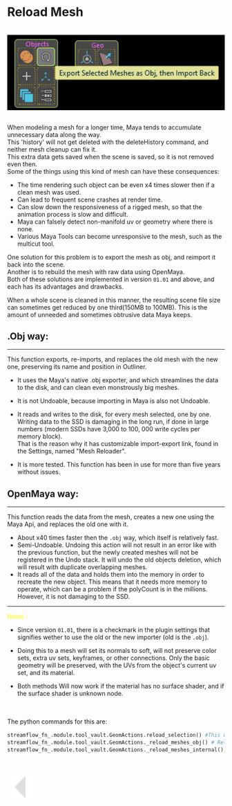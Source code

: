 # Reload Mesh
<br>
<img src="../../media/img/reloadMesh.png" alt="image" align="center" width="1200"/><br><br>

When modeling a mesh for a longer time, Maya tends to accumulate unnecessary data along the way.<br>
This 'history' will not get deleted with the deleteHistory command, and neither mesh cleanup can fix it.<br>
This extra data gets saved when the scene is saved, so it is not removed even then.<br>
Some of the things using this kind of mesh can have these consequences:
* The time rendering such object can be even x4 times slower then if a clean mesh was used.<br>
* Can lead to frequent scene crashes at render time.<br>
* Can slow down the responsiveness of a rigged mesh, so that the animation process is slow and difficult.<br>
* Maya can falsely detect non-manifold uv or geometry where there is none.<br>
* Various Maya Tools can become unresponsive to the mesh, such as the multicut tool.<br>

One solution for this problem is to export the mesh as obj, and reimport it back into the scene.<br>
Another is to rebuild the mesh with raw data using OpenMaya.<br>
Both of these solutions are implemented in version `01.01` and above, and each has its advantages and drawbacks.

When a whole scene is cleaned in this manner, the resulting scene file size can sometimes get reduced by one third(150MB to  100MB). This is the amount of unneeded and sometimes obtrusive data Maya keeps.

## .Obj way:
---
This function exports, re-imports, and replaces the old mesh with the new one, preserving its name and position in Outliner.<br>

* It uses the Maya's native .obj exporter, and which streamlines the data to the disk, and can clean even monstrously big meshes.<br>

* It is not Undoable, because importing in Maya is also not Undoable.

* It reads and writes to the disk, for every mesh selected, one by one. Writing data to the SSD is damaging in the long run, if done in large numbers (modern SSDs have 3,000 to 100, 000 write cycles per memory block).<br>
That is the reason why it has customizable import-export link, found in the Settings, named "Mesh Reloader".
* It is more tested. This function has been in use for more than five years without issues.

## OpenMaya way:
---
This function reads the data from the mesh, creates a new one using the Maya Api, and replaces the old one with it.

* About x40 times faster then the `.obj` way, which itself is relatively fast.
* Semi-Undoable. Undoing this action will not result in an error like with the previous function, but the newly created meshes will not be registered in the Undo stack. It will undo the old objects deletion, which will result with duplicate overlapping meshes.
* It reads all of the data and holds them into the memory in order to recreate the new object. This means that it needs more memory to operate, which can be a problem if the polyCount is in the millions. However, it is not damaging to the SSD.

---



<span style="color: yellow;">Notes :</span><br>

* Since version `01.01`, there is a checkmark in the plugin settings that signifies wether to use  the old or the new importer (old is the `.obj`).
* Doing this to a mesh will set its normals to soft, will not preserve color sets, extra uv sets, keyframes, or other connections. Only the basic geometry will be preserved, with the UVs from the object's current uv set, and its material.
  
* Both methods Will now work if the material has no surface shader, and if the surface shader is unknown node.

<br>
<br>
The python commands for this are:

```python
streamflow_fn_.module.tool_vault.GeomActions.reload_selection() #This will calls one of the functions below based on the state of the checkmark in settings.
streamflow_fn_.module.tool_vault.GeomActions._reload_meshes_obj() # Reload using .obj export and import
streamflow_fn_.module.tool_vault.GeomActions._reload_meshes_internal() # reload using Maya Api
```
<br>
<br>



<a href="../../README.md#reload-mesh">
    <img src="../../media/icons/Arrow_v2_LEFT.png" alt="BackArrow" height="60">
</a>